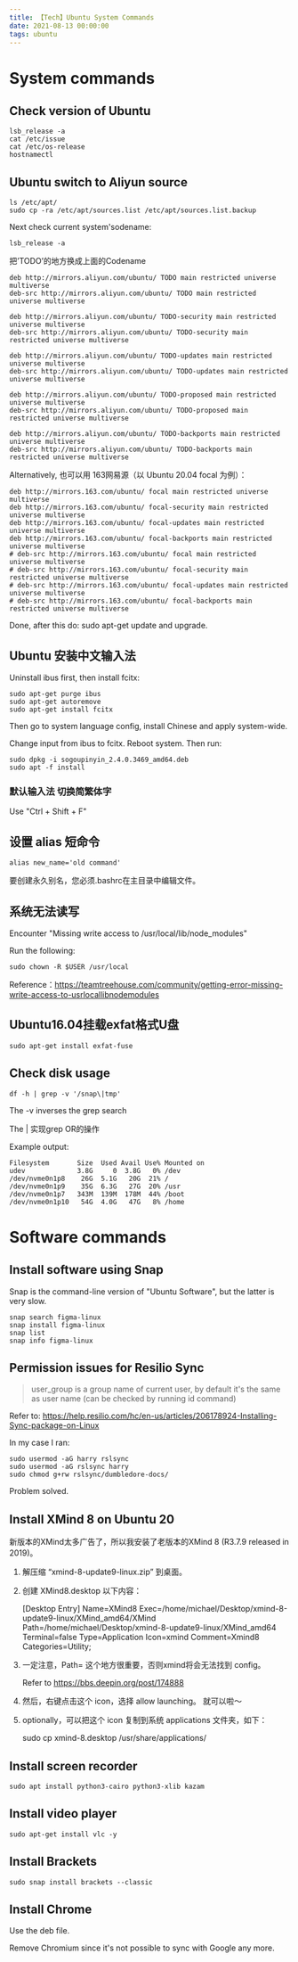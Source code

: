 ```yaml
---
title: 【Tech】Ubuntu System Commands
date: 2021-08-13 00:00:00
tags: ubuntu
---
```


# System commands

## Check version of Ubuntu

    lsb_release -a
    cat /etc/issue
    cat /etc/os-release
    hostnamectl

## Ubuntu switch to Aliyun source

    ls /etc/apt/
    sudo cp -ra /etc/apt/sources.list /etc/apt/sources.list.backup

Next check current system'sodename:

    lsb_release -a

把’TODO’的地方换成上面的Codename

    deb http://mirrors.aliyun.com/ubuntu/ TODO main restricted universe multiverse
    deb-src http://mirrors.aliyun.com/ubuntu/ TODO main restricted universe multiverse

    deb http://mirrors.aliyun.com/ubuntu/ TODO-security main restricted universe multiverse
    deb-src http://mirrors.aliyun.com/ubuntu/ TODO-security main restricted universe multiverse

    deb http://mirrors.aliyun.com/ubuntu/ TODO-updates main restricted universe multiverse
    deb-src http://mirrors.aliyun.com/ubuntu/ TODO-updates main restricted universe multiverse

    deb http://mirrors.aliyun.com/ubuntu/ TODO-proposed main restricted universe multiverse
    deb-src http://mirrors.aliyun.com/ubuntu/ TODO-proposed main restricted universe multiverse

    deb http://mirrors.aliyun.com/ubuntu/ TODO-backports main restricted universe multiverse
    deb-src http://mirrors.aliyun.com/ubuntu/ TODO-backports main restricted universe multiverse

Alternatively, 也可以用 163网易源（以 Ubuntu 20.04 focal 为例）：

    deb http://mirrors.163.com/ubuntu/ focal main restricted universe multiverse
    deb http://mirrors.163.com/ubuntu/ focal-security main restricted universe multiverse
    deb http://mirrors.163.com/ubuntu/ focal-updates main restricted universe multiverse
    deb http://mirrors.163.com/ubuntu/ focal-backports main restricted universe multiverse
    # deb-src http://mirrors.163.com/ubuntu/ focal main restricted universe multiverse
    # deb-src http://mirrors.163.com/ubuntu/ focal-security main restricted universe multiverse
    # deb-src http://mirrors.163.com/ubuntu/ focal-updates main restricted universe multiverse
    # deb-src http://mirrors.163.com/ubuntu/ focal-backports main restricted universe multiverse

Done, after this do: sudo apt-get update and upgrade.

## Ubuntu 安装中文输入法

Uninstall ibus first, then install fcitx: 

    sudo apt-get purge ibus
    sudo apt-get autoremove
    sudo apt-get install fcitx

Then go to system language config, install Chinese and apply system-wide.

Change input from ibus to fcitx. Reboot system. 
Then run:

    sudo dpkg -i sogoupinyin_2.4.0.3469_amd64.deb
    sudo apt -f install


### 默认输入法 切换简繁体字

Use "Ctrl + Shift + F"

## 设置 alias 短命令

    alias new_name='old command'

要创建永久别名，您必须.bashrc在主目录中编辑文件。

## 系统无法读写

Encounter "Missing write access to /usr/local/lib/node_modules"

Run the following: 

    sudo chown -R $USER /usr/local

Reference：https://teamtreehouse.com/community/getting-error-missing-write-access-to-usrlocallibnodemodules

## Ubuntu16.04挂载exfat格式U盘

    sudo apt-get install exfat-fuse

## Check disk usage

    df -h | grep -v '/snap\|tmp'

The -v inverses the grep search

The \| 实现grep OR的操作

Example output:

    Filesystem       Size  Used Avail Use% Mounted on
    udev             3.8G     0  3.8G   0% /dev
    /dev/nvme0n1p8    26G  5.1G   20G  21% /
    /dev/nvme0n1p9    35G  6.3G   27G  20% /usr
    /dev/nvme0n1p7   343M  139M  178M  44% /boot
    /dev/nvme0n1p10   54G  4.0G   47G   8% /home

# Software commands

## Install software using Snap

Snap is the command-line version of "Ubuntu Software", but the latter is very slow.

    snap search figma-linux
    snap install figma-linux 
    snap list
    snap info figma-linux

## Permission issues for Resilio Sync

> user_group is a group name of current user, by default it's the same as user name (can be checked by running id command)

Refer to:
https://help.resilio.com/hc/en-us/articles/206178924-Installing-Sync-package-on-Linux

In my case I ran:

    sudo usermod -aG harry rslsync
    sudo usermod -aG rslsync harry
    sudo chmod g+rw rslsync/dumbledore-docs/

Problem solved. 

## Install XMind 8 on Ubuntu 20

新版本的XMind太多广告了，所以我安装了老版本的XMind 8 (R3.7.9 released in 2019)。

1. 解压缩 “xmind-8-update9-linux.zip” 到桌面。

1. 创建 XMind8.desktop 以下内容：

    [Desktop Entry]
    Name=XMind8
    Exec=/home/michael/Desktop/xmind-8-update9-linux/XMind_amd64/XMind
    Path=/home/michael/Desktop/xmind-8-update9-linux/XMind_amd64
    Terminal=false
    Type=Application
    Icon=xmind
    Comment=Xmind8
    Categories=Utility;

1. 一定注意，Path= 这个地方很重要，否则xmind将会无法找到 config。

    Refer to https://bbs.deepin.org/post/174888

1. 然后，右键点击这个 icon，选择 allow launching。
就可以啦～ 

1. optionally，可以把这个 icon 复制到系统 applications 文件夹，如下：

    sudo cp xmind-8.desktop /usr/share/applications/

## Install screen recorder

    sudo apt install python3-cairo python3-xlib kazam

## Install video player

    sudo apt-get install vlc -y

## Install Brackets

    sudo snap install brackets --classic

## Install Chrome

Use the deb file. 

Remove Chromium since it's not possible to sync with Google any more. 
